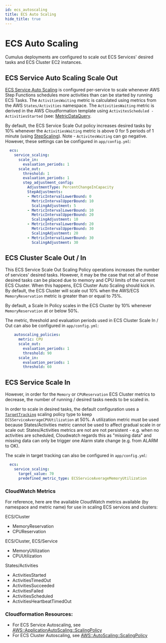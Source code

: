 ```yaml
---
id: ecs_autoscaling
title: ECS Auto Scaling
hide_title: true
---
```


# ECS Auto Scaling

Cumulus deployments are configured to scale out ECS Services' desired tasks and ECS Cluster EC2 instances.

## ECS Service Auto Scaling Scale Out

[ECS Service Auto Scaling](https://docs.aws.amazon.com/AmazonECS/latest/developerguide/service-auto-scaling.html) is configured per-service to scale whenever AWS Step Functions schedules more activities than can be started by running ECS Tasks. The `ActivitiesWaiting` metric is calculated using metrics from the AWS `States/Activities` namespace. The `ActivitiesWaiting` metric is derived in the AWS Cloudformation template using `ActivitesScheduled - ActivitiesStarted` (see: [MetricDataQuery](https://docs.aws.amazon.com/AWSCloudFormation/latest/UserGuide/aws-properties-cloudwatch-alarm-metricdataquery.html). 

By default, the ECS Service Scale Out policy increases desired tasks by 10% whenever the `ActivitiesWaiting` metric is above 0 for 5 periods of 1 minute (using [StepScaling](https://docs.aws.amazon.com/autoscaling/application/userguide/application-auto-scaling-step-scaling-policies.html)). Note - `ActivitesWaiting` can go negative. However, these settings can be configured in `app/config.yml`:

```yaml
  ecs:
    service_scaling:
      scale_in:
        evaluation_periods: 1
      scale_out:
        threshold: 1
        evaluation_periods: 1
        step_adjustment_config:
          AdjustmentType: PercentChangeInCapacity
          StepAdjustments:
          - MetricIntervalLowerBound: 0
            MetricIntervalUpperBound: 10
            ScalingAdjustment: 5
          - MetricIntervalLowerBound: 10
            MetricIntervalUpperBound: 20
            ScalingAdjustment: 10
          - MetricIntervalLowerBound: 20
            MetricIntervalUpperBound: 30
            ScalingAdjustment: 20
          - MetricIntervalLowerBound: 30
            ScalingAdjustment: 30
```

## ECS Cluster Scale Out / In

This ECS Service Scale Out Scaling Policy operations increases the number of services' desired tasks. However, it may be the case that not all of those desired tasks can be placed due to memory and CPU limits of the current ECS Cluster. When this happens, ECS Cluster Auto Scaling should kick in. By default, the ECS Cluster will scale out 10% when the AWS/ECS `MemoryReservation` metric is greater than or equal to 75%. 

By default, a Scale In Policy scales in the ECS Cluster by 10% whenever `MemoryReservation` at or below 50%.

The metric, threshold and evaluation periods used in ECS Cluster Scale In / Out can also be configured in `app/config.yml`:

```yaml
    autoscaling_policies:
      metric: CPU
      scale_out:
        evaluation_periods: 1
        threshold: 90
      scale_in:
        evaluation_periods: 1
        threshold: 60 
```

## ECS Service Scale In

However, in order for the `Memory` or `CPUReservation` ECS Cluster metrics to decrease, the number of running / desired tasks needs to be scaled in.

In order to scale in desired tasks, the default configuration uses a [`TargetTracking`](https://docs.aws.amazon.com/autoscaling/application/userguide/application-auto-scaling-target-tracking.html) scaling policy type to keep `ECSServiceAverageCPUUtilization` at 50%. A utilization metric must be used because States/Activities metric cannot be used to affect gradual scale in or scale out: States/Activities metrics are not are not persistent - e.g. when no activities are scheduled, Cloudwatch regards this as "missing data" and missing data can only be trigger one Alarm state change (e.g. from ALARM to OK).

The scale in target tracking can also be configured in `app/config.yml`:

```yaml
  ecs:
    service_scaling:
      target_value: 70
      predefined_metric_type: ECSServiceAverageMemoryUtilization
```

### CloudWatch Metrics

For reference, here are the available CloudWatch metrics available (by namespace and metric name) for use in scaling ECS services and clusters:

ECS/Cluster
* MemoryReservation
* CPUReservation

ECS/Cluster, ECS/Service
* MemoryUtilization
* CPUUtilization

States/Activities
* ActivitiesStarted
* ActivitiesTimedOut
* ActivitiesSucceeded
* ActivitiesFailed
* ActivitiesScheduled
* ActivitiesHeartbeatTimedOut

### Cloudformation Resources:

* For ECS Service Autoscaling, see [AWS::ApplicationAutoScaling::ScalingPolicy](https://docs.aws.amazon.com/AWSCloudFormation/latest/UserGuide/aws-resource-applicationautoscaling-scalingpolicy.html#cfn-applicationautoscaling-scalingpolicy-stepscalingpolicyconfiguration)
* For ECS Cluster Autoscaling, see [AWS::AutoScaling::ScalingPolicy](https://docs.aws.amazon.com/AWSCloudFormation/latest/UserGuide/aws-properties-as-policy.html)
